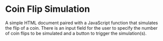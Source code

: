 # Coin Flip Simulation

A simple HTML document paired with a JavaScript function that simulates the flip of a coin. There is an input field for the user to specify the number of coin flips to be simulated and a button to trigger the simulation(s).


